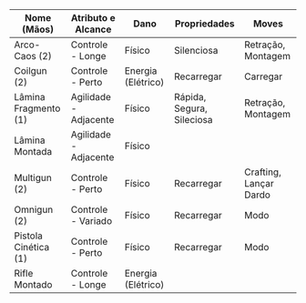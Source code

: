 | Nome (Mãos)          | Atributo e Alcance    | Dano               | Propriedades              | Moves                  |
| -------------------- | --------------------- | ------------------ | ------------------------- | ---------------------- |
| Arco-Caos (2)        | Controle - Longe      | Físico             | Silenciosa                | Retração, Montagem     |
| Coilgun (2)          | Controle - Perto      | Energia (Elétrico) | Recarregar                | Carregar               |
| Lâmina Fragmento (1) | Agilidade - Adjacente | Físico             | Rápida, Segura, Sileciosa | Retração, Montagem     |
| Lâmina Montada       | Agilidade - Adjacente | Físico             |                           |                        |
| Multigun (2)         | Controle - Perto      | Físico             | Recarregar                | Crafting, Lançar Dardo |
| Omnigun (2)          | Controle - Variado    | Físico             | Recarregar                | Modo                   |
| Pistola Cinética (1) | Controle - Perto      | Físico             | Recarregar                | Modo                   |
| Rifle Montado        | Controle - Longe      | Energia (Elétrico) |                           |                        |
